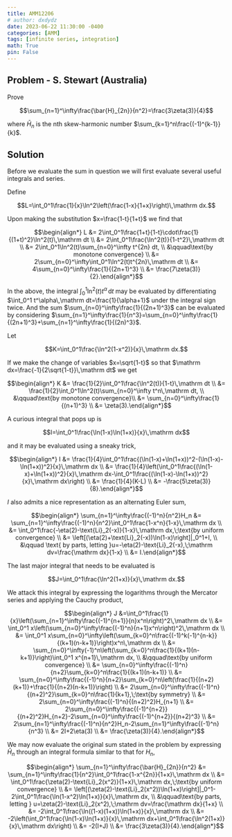 ```yaml
---
title: AMM12206
# author: dxdydz
date: 2023-06-22 11:30:00 -0400
categories: [AMM]
tags: [infinite series, integration]
math: True
pin: False
---
```


## Problem - S. Stewart (Australia)

Prove

$$\sum_{n=1}^\infty\frac{\bar{H}_{2n}}{n^2}=\frac{3\zeta(3)}{4}$$

where $\bar{H}_n$ is the nth skew-harmonic number $\sum_{k=1}^n\frac{(-1)^{k-1}}{k}$.

## Solution

Before we evaluate the sum in question we will first evaluate several useful integrals and series.

Define

$$L=\int_0^1\frac{1}{x}\ln^2\left(\frac{1-x}{1+x}\right)\,\mathrm dx.$$

Upon making the substitution $x=\frac{1-t}{1+t}$ we find that

$$\begin{align*}    L &= 2\int_0^1\frac{1+t}{1-t}\cdot\frac{1}{(1+t)^2}\ln^2(t)\,\mathrm dt \\      &= 2\int_0^1\frac{\ln^2(t)}{1-t^2}\,\mathrm dt \\      &= 2\int_0^1\ln^2(t)\sum_{n=0}^\infty t^{2n} dt, \\      &\qquad\text{by monotone convergence} \\      &= 2\sum_{n=0}^\infty\int_0^1\ln^2(t)t^{2n}\,\mathrm dt \\      &= 4\sum_{n=0}^\infty\frac{1}{(2n+1)^3} \\      &= \frac{7\zeta(3)}{2}.\end{align*}$$

In the above, the integral $\int_0^1\ln^2(t)t^\alpha\,\mathrm dt$ may be evaluated by differentiating $\int_0^1 t^\alpha\,\mathrm dt=\frac{1}{\alpha+1}$ under the integral sign twice. And the sum $\sum_{n=0}^\infty\frac{1}{(2n+1)^3}$ can be evaluated by considering $\sum_{n=1}^\infty\frac{1}{n^3}=\sum_{n=0}^\infty\frac{1}{(2n+1)^3}+\sum_{n=1}^\infty\frac{1}{(2n)^3}$.

Let

$$K=\int_0^1\frac{\ln^2(1-x^2)}{x}\,\mathrm dx.$$

If we make the change of variables $x=\sqrt{1-t}$ so that $\mathrm dx=\frac{-1}{2\sqrt{1-t}}\,\mathrm dt$ we get

$$\begin{align*}    K &= \frac{1}{2}\int_0^1\frac{\ln^2(t)}{1-t}\,\mathrm dt \\      &= \frac{1}{2}\int_0^1\ln^2(t)\sum_{n=0}^\infty t^n\,\mathrm dt, \\      &\qquad\text{by monotone convergence}\\      &= \sum_{n=0}^\infty\frac{1}{(n+1)^3} \\      &= \zeta(3).\end{align*}$$

A curious integral that pops up is

$$I=\int_0^1\frac{\ln(1-x)\ln(1+x)}{x}\,\mathrm dx$$

and it may be evaluated using a sneaky trick,

$$\begin{align*}    I &= \frac{1}{4}\int_0^1\frac{(\ln(1-x)+\ln(1+x))^2-(\ln(1-x)-\ln(1+x))^2}{x}\,\mathrm dx \\      &= \frac{1}{4}\left(\int_0^1\frac{(\ln(1-x)+\ln(1+x))^2}{x}\,\mathrm dx-\int_0^1\frac{(\ln(1-x)-\ln(1+x))^2}{x}\,\mathrm dx\right) \\      &= \frac{1}{4}(K-L) \\      &= -\frac{5\zeta(3)}{8}.\end{align*}$$

$I$ also admits a nice representation as an alternating Euler sum,

$$\begin{align*}    \sum_{n=1}^\infty\frac{(-1)^n}{n^2}H_n &= \sum_{n=1}^\infty\frac{(-1)^n}{n^2}\int_0^1\frac{1-x^n}{1-x}\,\mathrm dx \\    &= \int_0^1\frac{-\eta(2)-\text{Li}_2(-x)}{1-x}\,\mathrm dx,\;\text{by uniform convergence} \\    &= \left[(\eta(2)+\text{Li}_2(-x))\ln(1-x)\right]|_0^1+I, \\    &\qquad \text{ by parts, letting }u=-\eta(2)-\text{Li}_2(-x),\;\mathrm dv=\frac{\mathrm dx}{1-x} \\    &= I.\end{align*}$$

The last major integral that needs to be evaluated is

$$J=\int_0^1\frac{\ln^2(1+x)}{x}\,\mathrm dx.$$

We attack this integral by expressing the logarithms through the Mercator series and applying the Cauchy product,

$$\begin{align*}    J &=\int_0^1\frac{1}{x}\left(\sum_{n=1}^\infty\frac{(-1)^{n+1}}{n}x^n\right)^2\,\mathrm dx \\      &= \int_0^1 x\left(\sum_{n=0}^\infty\frac{(-1)^n}{n+1}x^n\right)^2\,\mathrm dx \\      &= \int_0^1 x\sum_{n=0}^\infty\left(\sum_{k=0}^n\frac{(-1)^k(-1)^{n-k}}{(k+1)(n-k+1)}\right)x^n\,\mathrm dx \\      &= \sum_{n=0}^\infty(-1)^n\left(\sum_{k=0}^n\frac{1}{(k+1)(n-k+1)}\right)\int_0^1 x^{n+1}\,\mathrm dx, \\      &\qquad\text{by uniform convergence} \\      &= \sum_{n=0}^\infty\frac{(-1)^n}{n+2}\sum_{k=0}^n\frac{1}{(k+1)(n-k+1)} \\      &= \sum_{n=0}^\infty\frac{(-1)^n}{n+2}\sum_{k=0}^n\left(\frac{1}{(n+2)(k+1)}+\frac{1}{(n+2)(n-k+1)}\right) \\      &= 2\sum_{n=0}^\infty\frac{(-1)^n}{(n+2)^2}\sum_{k=0}^n\frac{1}{k+1},\;\text{by symmetry} \\      &= 2\sum_{n=0}^\infty\frac{(-1)^n}{(n+2)^2}H_{n+1} \\      &= 2\sum_{n=0}^\infty\frac{(-1)^{n+2}}{(n+2)^2}H_{n+2}-2\sum_{n=0}^\infty\frac{(-1)^{n+2}}{(n+2)^3} \\      &= 2\sum_{n=1}^\infty\frac{(-1)^n}{n^2}H_n-2\sum_{n=1}^\infty\frac{(-1)^n}{n^3} \\      &= 2I+2\eta(3) \\      &= \frac{\zeta(3)}{4}.\end{align*}$$

We may now evaluate the original sum stated in the problem by expressing $\bar{H}_n$ through an integral formula similar to that for $H_n$,

$$\begin{align*}    \sum_{n=1}^\infty\frac{\bar{H}_{2n}}{n^2} &= \sum_{n=1}^\infty\frac{1}{n^2}\int_0^1\frac{1-x^{2n}}{1+x}\,\mathrm dx \\    &= \int_0^1\frac{\zeta(2)-\text{Li}_2(x^2)}{1+x}\,\mathrm dx,\;\text{by uniform convergence} \\    &= \left[(\zeta(2)-\text{Li}_2(x^2))\ln(1+x)\right]|_0^1-2\int_0^1\frac{\ln(1-x^2)\ln(1+x)}{x}\,\mathrm dx, \\    &\qquad\text{by parts, letting } u=\zeta(2)-\text{Li}_2(x^2),\;\mathrm dv=\frac{\mathrm dx}{1+x} \\    &= -2\int_0^1\frac{\ln((1-x)(1+x))\ln(1+x)}{x}\,\mathrm dx \\    &= -2\left(\int_0^1\frac{\ln(1-x)\ln(1+x)}{x}\,\mathrm dx+\int_0^1\frac{\ln^2(1+x)}{x}\,\mathrm dx\right) \\    &= -2(I+J) \\    &= \frac{3\zeta(3)}{4}.\end{align*}$$